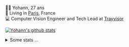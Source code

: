 <p>
  👨🏻 <bold>Yohann</bold>, 27 ans<br/>
  💼 Living in <a href="https://www.google.com/maps?q=paris">Paris</a>, France<br/>
  💻 Computer Vision Engineer and Tech Lead at <a href="https://trayvisor.com/">Trayvisor</a><br/>
</p>

<a href="https://github.com/anuraghazra/github-readme-stats"><img align="center" src="https://github-readme-stats-go94hl40s-yohann84l.vercel.app//api?username=yohann84L&show_icons=true&include_all_commits=true" alt="Yohann's github stats" /> </a>


<details>
  <summary>Some stats ...</summary><br/>
  

<!--START_SECTION:waka-->
![Code Time](http://img.shields.io/badge/Code%20Time-957%20hrs%2058%20mins-blue)

![Profile Views](http://img.shields.io/badge/Profile%20Views-0-blue)

**🐱 My GitHub Data** 

> 📦 440.7 kB Used in GitHub's Storage 
 > 
> 🏆 44 Contributions in the Year 2024
 > 
> 🚫 Not Opted to Hire
 > 
> 📜 24 Public Repositories 
 > 
> 🔑 21 Private Repositories 
 > 
**I'm an Early 🐤** 

```text
🌞 Morning                14198 commits       ████████░░░░░░░░░░░░░░░░░   31.03 % 
🌆 Daytime                26233 commits       ██████████████░░░░░░░░░░░   57.34 % 
🌃 Evening                5156 commits        ███░░░░░░░░░░░░░░░░░░░░░░   11.27 % 
🌙 Night                  163 commits         ░░░░░░░░░░░░░░░░░░░░░░░░░   00.36 % 
```
📅 **I'm Most Productive on Wednesday** 

```text
Monday                   8567 commits        █████░░░░░░░░░░░░░░░░░░░░   18.73 % 
Tuesday                  8393 commits        █████░░░░░░░░░░░░░░░░░░░░   18.35 % 
Wednesday                10105 commits       ██████░░░░░░░░░░░░░░░░░░░   22.09 % 
Thursday                 9683 commits        █████░░░░░░░░░░░░░░░░░░░░   21.17 % 
Friday                   8331 commits        █████░░░░░░░░░░░░░░░░░░░░   18.21 % 
Saturday                 217 commits         ░░░░░░░░░░░░░░░░░░░░░░░░░   00.47 % 
Sunday                   454 commits         ░░░░░░░░░░░░░░░░░░░░░░░░░   00.99 % 
```


📊 **This Week I Spent My Time On** 

```text
🕑︎ Time Zone: Europe/Paris

💬 Programming Languages: 
Python                   5 hrs 11 mins       ██████████████████████░░░   89.74 % 
YAML                     22 mins             ██░░░░░░░░░░░░░░░░░░░░░░░   06.40 % 
XML                      5 mins              ░░░░░░░░░░░░░░░░░░░░░░░░░   01.61 % 
TOML                     3 mins              ░░░░░░░░░░░░░░░░░░░░░░░░░   00.87 % 
Docker                   2 mins              ░░░░░░░░░░░░░░░░░░░░░░░░░   00.79 % 

🔥 Editors: 
PyCharm                  5 hrs 14 mins       ███████████████████████░░   90.41 % 
VS Code                  33 mins             ██░░░░░░░░░░░░░░░░░░░░░░░   09.59 % 

💻 Operating System: 
Mac                      5 hrs 47 mins       █████████████████████████   100.00 % 
```

**I Mostly Code in Python** 

```text
Python                   22 repos            █████████████░░░░░░░░░░░░   52.38 % 
Jupyter Notebook         5 repos             ███░░░░░░░░░░░░░░░░░░░░░░   11.90 % 
JavaScript               3 repos             ██░░░░░░░░░░░░░░░░░░░░░░░   07.14 % 
HTML                     2 repos             █░░░░░░░░░░░░░░░░░░░░░░░░   04.76 % 
Shell                    1 repo              █░░░░░░░░░░░░░░░░░░░░░░░░   02.38 % 
```




 Last Updated on 06/01/2024 00:29:14 UTC
<!--END_SECTION:waka-->
